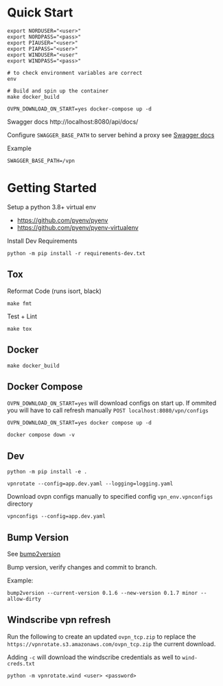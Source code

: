 


# Quick Start

```
export NORDUSER="<user>"
export NORDPASS="<pass>"
export PIAUSER="<user>"
export PIAPASS="<user>"
export WINDUSER="<user"
export WINDPASS="<pass>"

# to check environment variables are correct
env

# Build and spin up the container
make docker_build

OVPN_DOWNLOAD_ON_START=yes docker-compose up -d
```
Swagger docs http://localhost:8080/api/docs/


Configure `SWAGGER_BASE_PATH` to server behind a proxy see [Swagger docs](https://swagger.io/docs/specification/api-host-and-base-path/)

Example

```
SWAGGER_BASE_PATH=/vpn
```


# Getting Started

Setup a python 3.8+ virtual env

- https://github.com/pyenv/pyenv <br>
- https://github.com/pyenv/pyenv-virtualenv <br>


Install Dev Requirements

```
python -m pip install -r requirements-dev.txt
```


## Tox

Reformat Code (runs isort, black)

```
make fmt
```


Test + Lint

```
make tox
```


## Docker

```
make docker_build
```


## Docker Compose

`OVPN_DOWNLOAD_ON_START=yes` will download configs on start up. If ommited you will have to
call refresh manually `POST localhost:8080/vpn/configs`


```
OVPN_DOWNLOAD_ON_START=yes docker compose up -d

docker compose down -v
```


## Dev

```
python -m pip install -e .

vpnrotate --config=app.dev.yaml --logging=logging.yaml
```

Download ovpn configs manually to specified config `vpn_env.vpnconfigs` directory
```
vpnconfigs --config=app.dev.yaml
```


## Bump Version


See [bump2version](https://github.com/c4urself/bump2version)

Bump version, verify changes and commit to branch.

Example:

```
bump2version --current-version 0.1.6 --new-version 0.1.7 minor --allow-dirty
```



## Windscribe vpn refresh


Run the following to create an updated `ovpn_tcp.zip` to replace the
`https://vpnrotate.s3.amazonaws.com/ovpn_tcp.zip` the current download.

Adding `-c` will download the windscribe credentials as well to `wind-creds.txt`

```
python -m vpnrotate.wind <user> <password>
```
